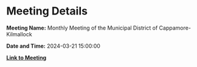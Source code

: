 # Meeting Details

**Meeting Name:** Monthly Meeting of the Municipal District of Cappamore-Kilmallock

**Date and Time:** 2024-03-21 15:00:00

**[Link to Meeting](https://www.limerick.ie/council/whats-on/monthly-meeting-of-the-municipal-district-of-cappamore-kilmallock-12)**
